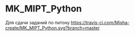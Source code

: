 # MK_MIPT_Python
Для сдачи заданий по питону
https://travis-ci.com/Misha-create/MK_MIPT_Python.svg?branch=master
